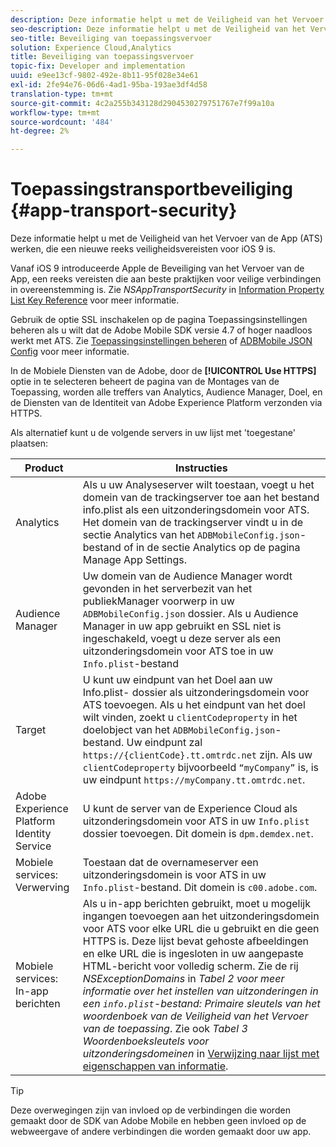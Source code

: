 ```yaml
---
description: Deze informatie helpt u met de Veiligheid van het Vervoer van de App (ATS) werken, die een nieuwe reeks veiligheidsvereisten voor iOS 9 is.
seo-description: Deze informatie helpt u met de Veiligheid van het Vervoer van de App (ATS) werken, die een nieuwe reeks veiligheidsvereisten voor iOS 9 is.
seo-title: Beveiliging van toepassingsvervoer
solution: Experience Cloud,Analytics
title: Beveiliging van toepassingsvervoer
topic-fix: Developer and implementation
uuid: e9ee13cf-9802-492e-8b11-95f028e34e61
exl-id: 2fe94e76-06d6-4ad1-95ba-193ae3df4d58
translation-type: tm+mt
source-git-commit: 4c2a255b343128d2904530279751767e7f99a10a
workflow-type: tm+mt
source-wordcount: '484'
ht-degree: 2%

---
```


# Toepassingstransportbeveiliging {#app-transport-security}

Deze informatie helpt u met de Veiligheid van het Vervoer van de App (ATS) werken, die een nieuwe reeks veiligheidsvereisten voor iOS 9 is.

Vanaf iOS 9 introduceerde Apple de Beveiliging van het Vervoer van de App, een reeks vereisten die aan beste praktijken voor veilige verbindingen in overeenstemming is. Zie *NSAppTransportSecurity* in [Information Property List Key Reference](https://developer.apple.com/library/prerelease/ios/technotes/App-Transport-Security-Technote/) voor meer informatie.

Gebruik de optie SSL inschakelen op de pagina Toepassingsinstellingen beheren als u wilt dat de Adobe Mobile SDK versie 4.7 of hoger naadloos werkt met ATS. Zie [Toepassingsinstellingen beheren](/help/using/c-manage-app-settings/c-manage-app-settings.md) of [ADBMobile JSON Config](/help/ios/configuration/json-config/json-config.md) voor meer informatie.

In de Mobiele Diensten van de Adobe, door de **[!UICONTROL Use HTTPS]** optie in te selecteren beheert de pagina van de Montages van de Toepassing, worden alle treffers van Analytics, Audience Manager, Doel, en de Diensten van de Identiteit van Adobe Experience Platform verzonden via HTTPS.

Als alternatief kunt u de volgende servers in uw lijst met &#39;toegestane&#39; plaatsen:

| Product | Instructies |
|--- |--- |
| Analytics | Als u uw Analyseserver wilt toestaan, voegt u het domein van de trackingserver toe aan het bestand info.plist als een uitzonderingsdomein voor ATS.  Het domein van de trackingserver vindt u in de sectie Analytics van het `ADBMobileConfig.json`-bestand of in de sectie Analytics op de pagina Manage App Settings. |
| Audience Manager | Uw domein van de Audience Manager wordt gevonden in het serverbezit van het publiekManager voorwerp in uw `ADBMobileConfig.json` dossier.  Als u Audience Manager in uw app gebruikt en SSL niet is ingeschakeld, voegt u deze server als een uitzonderingsdomein voor ATS toe in uw `Info.plist`-bestand |
| Target | U kunt uw eindpunt van het Doel aan uw Info.plist- dossier als uitzonderingsdomein voor ATS toevoegen.  Als u het eindpunt van het doel wilt vinden, zoekt u `clientCodeproperty` in het doelobject van het `ADBMobileConfig.json`-bestand. Uw eindpunt zal `https://{clientCode}.tt.omtrdc.net` zijn.  Als uw `clientCodeproperty` bijvoorbeeld `“myCompany”` is, is uw eindpunt `https://myCompany.tt.omtrdc.net`. |
| Adobe Experience Platform Identity Service | U kunt de server van de Experience Cloud als uitzonderingsdomein voor ATS in uw `Info.plist` dossier toevoegen. Dit domein is `dpm.demdex.net`. |
| Mobiele services: Verwerving | Toestaan dat de overnameserver een uitzonderingsdomein is voor ATS in uw `Info.plist`-bestand. Dit domein is `c00.adobe.com`. |
| Mobiele services: In-app berichten | Als u in-app berichten gebruikt, moet u mogelijk ingangen toevoegen aan het uitzonderingsdomein voor ATS voor elke URL die u gebruikt en die geen HTTPS is. Deze lijst bevat gehoste afbeeldingen en elke URL die is ingesloten in uw aangepaste HTML-bericht voor volledig scherm.  Zie de rij *NSExceptionDomains* in *Tabel 2 voor meer informatie over het instellen van uitzonderingen in een `info.plist`-bestand: Primaire sleutels van het woordenboek van de Veiligheid van het Vervoer van de toepassing*. Zie ook *Tabel 3 Woordenboeksleutels voor uitzonderingsdomeinen* in [Verwijzing naar lijst met eigenschappen van informatie](https://developer.apple.com/library/prerelease/ios/technotes/App-Transport-Security-Technote/). |

>[!TIP]
>
>Deze overwegingen zijn van invloed op de verbindingen die worden gemaakt door de SDK van Adobe Mobile en hebben geen invloed op de webweergave of andere verbindingen die worden gemaakt door uw app.
